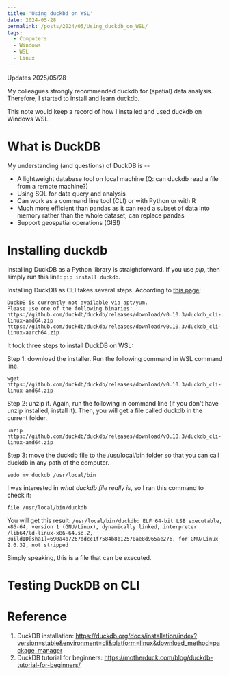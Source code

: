```yaml
---
title: 'Using duckbd on WSL'
date: 2024-05-28
permalink: /posts/2024/05/Using_duckdb_on_WSL/
tags:
  - Computers
  - Windows
  - WSL
  - Linux
---
```


Updates 2025/05/28

My colleagues strongly recommended duckdb for (spatial) data analysis. Therefore, I started to install and learn duckdb. 

This note would keep a record of how I installed and used duckdb on Windows WSL.

# What is DuckDB

My understanding (and questions) of DuckDB is -- 

* A lightweight database tool on local machine (Q: can duckdb read a file from a remote machine?)
* Using SQL for data query and analysis
* Can work as a command line tool (CLI) or with Python or with R
* Much more efficient than pandas as it can read a subset of data into memory rather than the whole dataset; can replace pandas
* Support geospatial operations (GIS!)

# Installing duckdb

Installing DuckDB as a Python library is straightforward. If you use *pip*, then simply run this line: `pip install duckdb`.

Installing DuckDB as CLI takes several steps. According to [this page](https://duckdb.org/docs/installation/index?version=stable&environment=cli&platform=win&download_method=package_manager):

```
DuckDB is currently not available via apt/yum.
Please use one of the following binaries:
https://github.com/duckdb/duckdb/releases/download/v0.10.3/duckdb_cli-linux-amd64.zip
https://github.com/duckdb/duckdb/releases/download/v0.10.3/duckdb_cli-linux-aarch64.zip
```

It took three steps to install DuckDB on WSL:

Step 1: download the installer. Run the following command in WSL command line.

```
wget https://github.com/duckdb/duckdb/releases/download/v0.10.3/duckdb_cli-linux-amd64.zip
```

Step 2: unzip it. Again, run the following in command line (if you don't have unzip installed, install it). Then, you will get a file called duckdb in the current folder.

```
unzip https://github.com/duckdb/duckdb/releases/download/v0.10.3/duckdb_cli-linux-amd64.zip
```

Step 3: move the duckdb file to the /usr/local/bin folder so that you can call duckdb in any path of the computer.

```
sudo mv duckdb /usr/local/bin
```

I was interested in *what duckdb file really is*, so I ran this command to check it:

```
file /usr/local/bin/duckdb
```

You will get this result: `/usr/local/bin/duckdb: ELF 64-bit LSB executable, x86-64, version 1 (GNU/Linux), dynamically linked, interpreter /lib64/ld-linux-x86-64.so.2, BuildID[sha1]=690a4b7267ddcc1f7584b8b12570ae8d965ae276, for GNU/Linux 2.6.32, not stripped`

Simply speaking, this is a file that can be executed.

# Testing DuckDB on CLI



# Reference

1. DuckDB installation: https://duckdb.org/docs/installation/index?version=stable&environment=cli&platform=linux&download_method=package_manager
2. DuckDB tutorial for beginners: https://motherduck.com/blog/duckdb-tutorial-for-beginners/

